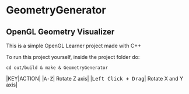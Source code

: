 # GeometryGenerator

## OpenGL Geometry Visualizer


This is a simple OpenGL Learner project made with C++


To run this project yourself, inside the project folder do: 
```
cd out/build & make & GeometryGenerator

```

|KEY|ACTION|
|<kbd>A-Z</kbd>| Rotate Z axis|
|<kbd>Left Click + Drag</kbd>| Rotate X and Y axis|


